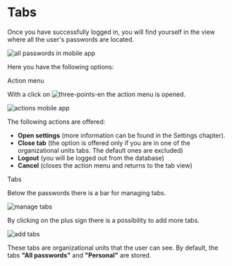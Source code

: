 # Tabs

Once you have successfully logged in, you will find yourself in the view where all the user's
passwords are located.

![all passwords in mobile app](/img/product_docs/passwordsecure/passwordsecure/configuration/mobiledevices/tabs/all-passwords-ma-en.webp)

Here you have the following options:

Action menu

With a click on
![three-points-en](/img/product_docs/passwordsecure/passwordsecure/configuration/mobiledevices/tabs/three-points-en.webp)
the action menu is opened.

![actions mobile app](/img/product_docs/passwordsecure/passwordsecure/configuration/mobiledevices/tabs/actions-ma-en.webp)

The following actions are offered:

- **Open settings** (more information can be found in the Settings chapter).
- **Close tab** (the option is offered only if you are in one of the organizational units tabs. The
  default ones are excluded)
- **Logout** (you will be logged out from the database)
- **Cancel** (closes the action menu and returns to the tab view)

Tabs

Below the passwords there is a bar for managing tabs.

![manage tabs](/img/product_docs/passwordsecure/passwordsecure/configuration/mobiledevices/tabs/all-passwords-ma-2-en.webp)

By clicking on the plus sign there is a possibility to add more tabs.

![add tabs](/img/product_docs/passwordsecure/passwordsecure/configuration/mobiledevices/tabs/add-tabs-ma.webp)

These tabs are organizational units that the user can see. By default, the tabs **"All passwords"**
and **"Personal"** are stored.
